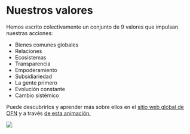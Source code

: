 # Nuestros valores

Hemos escrito colectivamente un conjunto de 9 valores que impulsan nuestras acciones:

* Bienes comunes globales
* Relaciones
* Ecosistemas
* Transparencia
* Empoderamiento
* Subsidiariedad
* La gente primero
* Evolución constante
* Cambio sistémico

Puede descubrirlos y aprender más sobre ellos en el [sitio web global de OFN](https://www.openfoodnetwork.org/values/) y a través [de es](https://prezi.com/tf6t5kkno790/our-values/#1)[ta animación.](https://prezi.com/tf6t5kkno790/our-values/#1)

![](.gitbook/assets/capture-du-2018-08-08-16-14-38.png)

